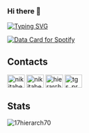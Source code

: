 ### Hi there 👋

<a href="https://git.io/typing-svg"><img src="https://readme-typing-svg.demolab.com?font=Fira+Code&pause=1000&color=C867F7&random=false&width=435&lines=GoLang+Developer+%26+Gamer+&#9825;" alt="Typing SVG" /></a>

<a href="https://data-card-for-spotify.herokuapp.com/card?user_id=bqvwa8lxkmzv0v2ndvrs2xb2l">
  <img src="https://data-card-for-spotify.herokuapp.com/api/card?user_id=bqvwa8lxkmzv0v2ndvrs2xb2l" alt="Data Card for Spotify">
</a>

## Contacts 
<p align="left">
<a href="https://twitter.com/nikitabelekov" target="blank"><img align="center" src="https://raw.githubusercontent.com/rahuldkjain/github-profile-readme-generator/master/src/images/icons/Social/twitter.svg" alt="nikitabelekov" height="30" width="40" /></a>
<a href="https://instagram.com/nikitabelekov" target="blank"><img align="center" src="https://raw.githubusercontent.com/rahuldkjain/github-profile-readme-generator/master/src/images/icons/Social/instagram.svg" alt="nikitabelekov" height="30" width="40" /></a>
<a href="https://www.youtube.com/c/UC9Dit4USy6RpKKntYVz9bTw" target="blank"><img align="center" src="https://raw.githubusercontent.com/rahuldkjain/github-profile-readme-generator/master/src/images/icons/Social/youtube.svg" alt="hierarch" height="30" width="40" /></a>
<a href="https://discord.gg/mfm9BpEVGh" target="blank"><img align="center" src="https://raw.githubusercontent.com/rahuldkjain/github-profile-readme-generator/master/src/images/icons/Social/discord.svg" alt="tgs_prod" height="30" width="40" /></a>
</p>

## Stats
<p><img align="left" src="https://github-readme-stats.vercel.app/api/top-langs?username=17hierarch70&show_icons=true&locale=en&layout=compact" alt="17hierarch70" /></p>

